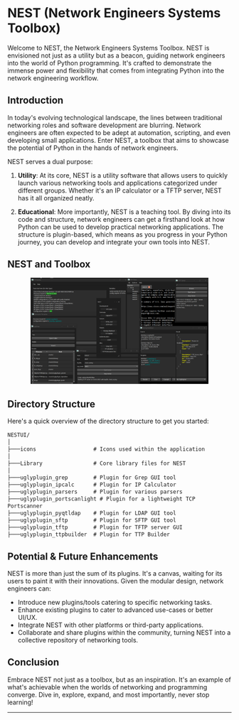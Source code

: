 # NEST (Network Engineers Systems Toolbox)

Welcome to NEST, the Network Engineers Systems Toolbox. NEST is envisioned not just as a utility but as a beacon, guiding network engineers into the world of Python programming. It's crafted to demonstrate the immense power and flexibility that comes from integrating Python into the network engineering workflow.

## Introduction

In today's evolving technological landscape, the lines between traditional networking roles and software development are blurring. Network engineers are often expected to be adept at automation, scripting, and even developing small applications. Enter NEST, a toolbox that aims to showcase the potential of Python in the hands of network engineers.

NEST serves a dual purpose:

1. **Utility**: At its core, NEST is a utility software that allows users to quickly launch various networking tools and applications categorized under different groups. Whether it's an IP calculator or a TFTP server, NEST has it all organized neatly.

2. **Educational**: More importantly, NEST is a teaching tool. By diving into its code and structure, network engineers can get a firsthand look at how Python can be used to develop practical networking applications. The structure is plugin-based, which means as you progress in your Python journey, you can develop and integrate your own tools into NEST.

## NEST and Toolbox

<div align="center">
  <img src="https://github.com/scottpeterman/NestUI/raw/main/screenshot.png" alt="NestUI Dark" width="400px">
</div>

## Directory Structure

Here's a quick overview of the directory structure to get you started:

```
NESTUI/
│
├───icons                  # Icons used within the application
│
├───Library                # Core library files for NEST
│
├───uglyplugin_grep        # Plugin for Grep GUI tool
├───uglyplugin_ipcalc      # Plugin for IP Calculator
├───uglyplugin_parsers     # Plugin for various parsers
├───uglyplugin_portscanlight # Plugin for a lightweight TCP Portscanner
├───uglyplugin_pyqtldap    # Plugin for LDAP GUI tool
├───uglyplugin_sftp        # Plugin for SFTP GUI tool
├───uglyplugin_tftp        # Plugin for TFTP server GUI
├───uglyplugin_ttpbuilder  # Plugin for TTP Builder

```

## Potential & Future Enhancements

NEST is more than just the sum of its plugins. It's a canvas, waiting for its users to paint it with their innovations. Given the modular design, network engineers can:

- Introduce new plugins/tools catering to specific networking tasks.
- Enhance existing plugins to cater to advanced use-cases or better UI/UX.
- Integrate NEST with other platforms or third-party applications.
- Collaborate and share plugins within the community, turning NEST into a collective repository of networking tools.

## Conclusion

Embrace NEST not just as a toolbox, but as an inspiration. It's an example of what's achievable when the worlds of networking and programming converge. Dive in, explore, expand, and most importantly, never stop learning!

---

